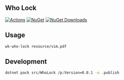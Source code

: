 ## Who Lock

[![Actions](https://github.com/wk-j/who-lock-file/workflows/NuGet/badge.svg)](https://github.com/wk-j/who-lock-file/actions)
[![NuGet](https://img.shields.io/nuget/v/wk.WhoLock.svg)](https://www.nuget.org/packages/wk.WhoLock)
[![NuGet Downloads](https://img.shields.io/nuget/dt/wk.WhoLock.svg)](https://www.nuget.org/packages/wk.WhoLock)

## Usage

```bash
wk-who-lock resource/vim.pdf
```

## Development

```bash
dotnet pack src/WhoLock /p:Version=0.0.1 -o .publish
```